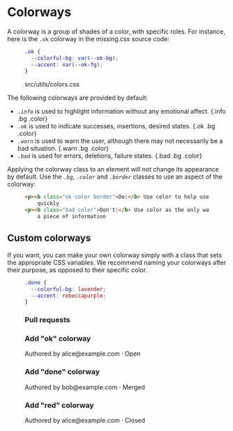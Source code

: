 
# Colorways

A colorway is a group of shades of a color, with specific roles. For instance,
here is the `.ok` colorway in the missing.css source code:

<figure>

  ~~~ css
  .ok {
    --colorful-bg: var(--ok-bg);
    --accent: var(--ok-fg);
  }
  ~~~

<figcaption>src/utils/colors.css</figcaption>
</figure>

The following colorways are provided by default:

 * <dfn>`.info`</dfn> is used to highlight information without any emotional 
   affect. {.info .bg .color}
 * <dfn>`.ok`</dfn> is used to indicate successes, insertions, desired
   states. {.ok .bg .color}
 * <dfn>`.warn`</dfn> is used to warn the user, although there may not necessarily be a bad
   situation. {.warn .bg .color}
 * <dfn>`.bad`</dfn> is used for errors, deletions, failure states. {.bad .bg .color}

Applying the colorway class to an element will not change its appearance by 
default. Use the <dfn>`.bg`</dfn>, <dfn>`.color`</dfn> and <dfn>`.border`</dfn>
classes to use an aspect of the colorway:

<figure>

  ~~~ html
  <p><b class="ok color border">Do:</b> Use color to help users scan information
      quickly
  <p><b class="bad color">Don't:</b> Use color as the only way to communicate
      a piece of information
  ~~~

</figure>

## Custom colorways

If you want, you can make your own colorway simply with a class that sets the 
appropriate CSS variables. We recommend naming your colorways after their 
purpose, as opposed to their specific color.

<figure>

  ~~~ css
  .done {
    --colorful-bg: lavender;
    --accent: rebeccapurple;
  }
  ~~~

</figure>

<figure>
  <h3 class="h2">Pull requests</h3>
  <h3 class="h4">Add "ok" colorway</h3>
  <p>Authored by alice@example.com &middot; 
  <chip class="ok color">Open</span>

  <h3 class="h4">Add "done" colorway</h3>
  <p>Authored by bob@example.com &middot; 
  <chip class="color" style="
    --colorful-bg: lavender;
    --accent: rebeccapurple;">Merged</span>

  <h3 class="h4">Add "red" colorway</h3>
  <p>Authored by alice@example.com &middot; 
  <chip class="bad color">Closed</span>
</figure>
